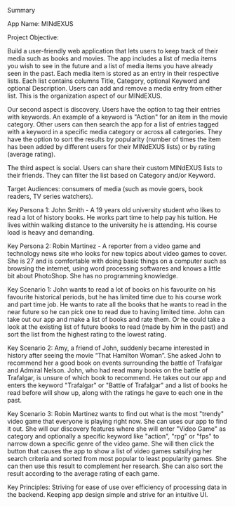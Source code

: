 Summary 

App Name: MINdEXUS

Project Objective: 

Build a user-friendly web application that lets users to keep track of their media such as
books and movies. The app includes a list of media items you wish to see in the future and a list
of media items you have already seen in the past. Each media item is stored as an entry in their respective lists. Each list contains columns Title, Category, optional Keyword and optional Description. Users can add and remove a media entry from either list. This is the organization aspect of our MINdEXUS.

Our second aspect is discovery. Users have the option to tag their entries with keywords. An example of a keyword is "Action" for an item in the movie category. Other users can then search the app for a list of entries tagged with a keyword in a specific media category or across all categories. They have the option to sort the results by popularity (number of times the item has been added by different users for their MINdEXUS lists) or by rating (average rating).

The third aspect is social. Users can share their custom MINdEXUS lists to their friends. They can filter the list based on Category and/or Keyword. 


Target Audiences: consumers of media (such as movie goers, book readers, TV series watchers).


Key Persona 1: John Smith - A 19 years old university student who likes to read a lot of history 	                            books. He works part time to help pay his tuition. He lives within
                            walking distance to the university he is attending. His course load is
                            heavy and demanding.

Key Persona 2: Robin Martinez - A reporter from a video game and technology news site who looks for
                                new topics about video games to cover. She is 27 and is comfortable with doing basic things on a computer such as browsing the internet, using word processing softwares and knows a little bit about PhotoShop. She has no programming knowledge.


Key Scenario 1: John wants to read a lot of books on his favourite on his 											favourite historical periods, but he has limited time due to his course work and 					part time job. He wants to rate all the books that he wants to read in the near 					future so he can pick one to read due to having limited time. John can take out our 				app and make a list of books and rate them. Or he could take a look at the existing 				list of future books to read (made by him in the past) and sort the list from 						the highest rating to the lowest rating. 

Key Scenario 2: Amy, a friend of John, suddenly became interested in history after seeing the movie
                “That Hamilton Woman”. She asked John to recommend her a good book on events surrounding the battle of Trafalgar and Admiral Nelson. John, who had read many books on the battle of Trafalgar, is unsure of which book to recommend. He takes out our app and enters the keyword "Trafalgar" or "Battle of Trafalgar" and a list of books he read before will show up, along with the ratings he gave to each one in the past.

Key Scenario 3: Robin Martinez wants to find out what is the most "trendy" video game that everyone 				is playing right now. She can uses our app to find it out. She will our discovery 					features where she will enter "Video Game" as category and optionally a specific					keyword like "action", "rpg" or "fps" to narrow down a specific genre of the video 					game. She will then click the button that causes the app to show a list of video 					games satsifying her search criteria and sorted from most popular to least 							popularity games. She can then use this result to complement her research. She can 
                also sort the result according to the average rating of each game. 

Key Principles: Striving for ease of use over efficiency of processing data in the backend. Keeping 				app design simple and strive for an intuitive UI.  
 

